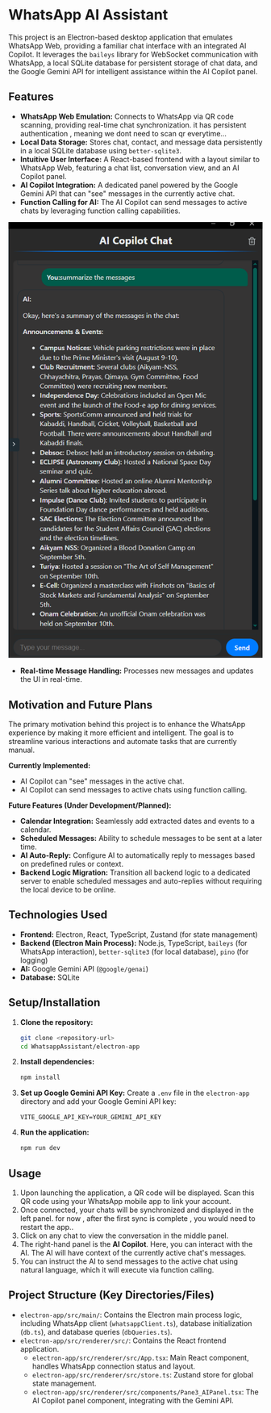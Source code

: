 # WhatsApp AI Assistant

This project is an Electron-based desktop application that emulates WhatsApp Web, providing a familiar chat interface with an integrated AI Copilot. It leverages the `baileys` library for WebSocket communication with WhatsApp, a local SQLite database for persistent storage of chat data, and the Google Gemini API for intelligent assistance within the AI Copilot panel.

## Features

*   **WhatsApp Web Emulation:** Connects to WhatsApp via QR code scanning, providing real-time chat synchronization. it has persistent authentication , meaning we dont need to scan qr everytime...
*   **Local Data Storage:** Stores chat, contact, and message data persistently in a local SQLite database using `better-sqlite3`.
*   **Intuitive User Interface:** A React-based frontend with a layout similar to WhatsApp Web, featuring a chat list, conversation view, and an AI Copilot panel.
*   **AI Copilot Integration:** A dedicated panel powered by the Google Gemini API that can "see" messages in the currently active chat.
*   **Function Calling for AI:** The AI Copilot can send messages to active chats by leveraging function calling capabilities.

![AI Copilot in action - the third panel of this app ](copilot.png)

*   **Real-time Message Handling:** Processes new messages and updates the UI in real-time.

## Motivation and Future Plans

The primary motivation behind this project is to enhance the WhatsApp experience by making it more efficient and intelligent. The goal is to streamline various interactions and automate tasks that are currently manual.

**Currently Implemented:**

*   AI Copilot can "see" messages in the active chat.
*   AI Copilot can send messages to active chats using function calling.

**Future Features (Under Development/Planned):**

*   **Calendar Integration:** Seamlessly add extracted dates and events to a calendar.
*   **Scheduled Messages:** Ability to schedule messages to be sent at a later time.
*   **AI Auto-Reply:** Configure AI to automatically reply to messages based on predefined rules or context.
*   **Backend Logic Migration:** Transition all backend logic to a dedicated server to enable scheduled messages and auto-replies without requiring the local device to be online.

## Technologies Used

*   **Frontend:** Electron, React, TypeScript, Zustand (for state management)
*   **Backend (Electron Main Process):** Node.js, TypeScript, `baileys` (for WhatsApp interaction), `better-sqlite3` (for local database), `pino` (for logging)
*   **AI:** Google Gemini API (`@google/genai`)
*   **Database:** SQLite

## Setup/Installation

1.  **Clone the repository:**
    ```bash
    git clone <repository-url>
    cd WhatsappAssistant/electron-app
    ```
2.  **Install dependencies:**
    ```bash
    npm install
    ```
3.  **Set up Google Gemini API Key:**
    Create a `.env` file in the `electron-app` directory and add your Google Gemini API key:
    ```
    VITE_GOOGLE_API_KEY=YOUR_GEMINI_API_KEY
    ```
4.  **Run the application:**
    ```bash
    npm run dev
    ```

## Usage

1.  Upon launching the application, a QR code will be displayed. Scan this QR code using your WhatsApp mobile app to link your account.
2.  Once connected, your chats will be synchronized and displayed in the left panel. for now , after the first sync is complete , you would need to restart the app..
3.  Click on any chat to view the conversation in the middle panel.
4.  The right-hand panel is the **AI Copilot**. Here, you can interact with the AI. The AI will have context of the currently active chat's messages.
5.  You can instruct the AI to send messages to the active chat using natural language, which it will execute via function calling.

## Project Structure (Key Directories/Files)

*   `electron-app/src/main/`: Contains the Electron main process logic, including WhatsApp client (`whatsappClient.ts`), database initialization (`db.ts`), and database queries (`dbQueries.ts`).
*   `electron-app/src/renderer/src/`: Contains the React frontend application.
    *   `electron-app/src/renderer/src/App.tsx`: Main React component, handles WhatsApp connection status and layout.
    *   `electron-app/src/renderer/src/store.ts`: Zustand store for global state management.
    *   `electron-app/src/renderer/src/components/Pane3_AIPanel.tsx`: The AI Copilot panel component, integrating with the Gemini API.
